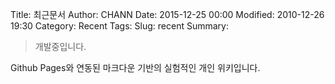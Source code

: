 Title: 최근문서
Author: CHANN
Date: 2015-12-25 00:00
Modified: 2010-12-26 19:30
Category: Recent
Tags: 
Slug: recent
Summary: 

> 개발중입니다.

Github Pages와 연동된 마크다운 기반의 실험적인 개인 위키입니다.